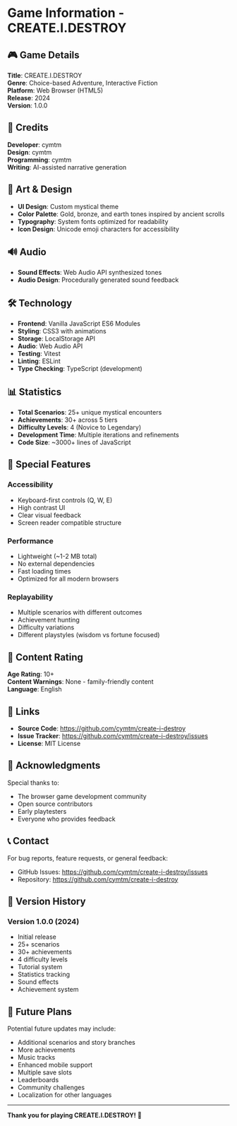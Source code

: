 # Game Information - CREATE.I.DESTROY

## 🎮 Game Details

**Title**: CREATE.I.DESTROY  
**Genre**: Choice-based Adventure, Interactive Fiction  
**Platform**: Web Browser (HTML5)  
**Release**: 2024  
**Version**: 1.0.0  

## 👥 Credits

**Developer**: cymtm  
**Design**: cymtm  
**Programming**: cymtm  
**Writing**: AI-assisted narrative generation  

## 🎨 Art & Design

- **UI Design**: Custom mystical theme
- **Color Palette**: Gold, bronze, and earth tones inspired by ancient scrolls
- **Typography**: System fonts optimized for readability
- **Icon Design**: Unicode emoji characters for accessibility

## 🔊 Audio

- **Sound Effects**: Web Audio API synthesized tones
- **Audio Design**: Procedurally generated sound feedback

## 🛠️ Technology

- **Frontend**: Vanilla JavaScript ES6 Modules
- **Styling**: CSS3 with animations
- **Storage**: LocalStorage API
- **Audio**: Web Audio API
- **Testing**: Vitest
- **Linting**: ESLint
- **Type Checking**: TypeScript (development)

## 📊 Statistics

- **Total Scenarios**: 25+ unique mystical encounters
- **Achievements**: 30+ across 5 tiers
- **Difficulty Levels**: 4 (Novice to Legendary)
- **Development Time**: Multiple iterations and refinements
- **Code Size**: ~3000+ lines of JavaScript

## 🌟 Special Features

### Accessibility
- Keyboard-first controls (Q, W, E)
- High contrast UI
- Clear visual feedback
- Screen reader compatible structure

### Performance
- Lightweight (~1-2 MB total)
- No external dependencies
- Fast loading times
- Optimized for all modern browsers

### Replayability
- Multiple scenarios with different outcomes
- Achievement hunting
- Difficulty variations
- Different playstyles (wisdom vs fortune focused)

## 📝 Content Rating

**Age Rating**: 10+  
**Content Warnings**: None - family-friendly content  
**Language**: English  

## 🔗 Links

- **Source Code**: https://github.com/cymtm/create-i-destroy
- **Issue Tracker**: https://github.com/cymtm/create-i-destroy/issues
- **License**: MIT License

## 🙏 Acknowledgments

Special thanks to:
- The browser game development community
- Open source contributors
- Early playtesters
- Everyone who provides feedback

## 📞 Contact

For bug reports, feature requests, or general feedback:
- GitHub Issues: https://github.com/cymtm/create-i-destroy/issues
- Repository: https://github.com/cymtm/create-i-destroy

## 📜 Version History

### Version 1.0.0 (2024)
- Initial release
- 25+ scenarios
- 30+ achievements
- 4 difficulty levels
- Tutorial system
- Statistics tracking
- Sound effects
- Achievement system

## 🎯 Future Plans

Potential future updates may include:
- Additional scenarios and story branches
- More achievements
- Music tracks
- Enhanced mobile support
- Multiple save slots
- Leaderboards
- Community challenges
- Localization for other languages

---

**Thank you for playing CREATE.I.DESTROY!** 🌟
